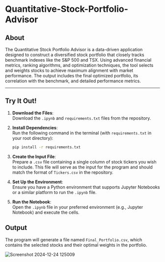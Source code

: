 # Quantitative-Stock-Portfolio-Advisor


## About
The Quantitative Stock Portfolio Advisor is a data-driven application designed to construct a diversified stock portfolio that closely tracks benchmark indexes like the S&P 500 and TSX. Using advanced financial metrics, ranking algorithms, and optimization techniques, the tool selects and weights stocks to achieve maximum alignment with market performance. The output includes the final optimized portfolio, its correlation with the benchmark, and detailed performance metrics.

---

## Try It Out!

1. **Download the Files**:  
   Download the `.ipynb` and `requirements.txt` files from the repository.

2. **Install Dependencies**:  
   Run the following command in the terminal (with `requirements.txt` in your root directory):  
   ```bash
   pip install -r requirements.txt
   ```

3. **Create the Input File**:  
   Prepare a `.csv` file containing a single column of stock tickers you wish to include. This file will serve as the input for the program and should match the format of `Tickers.csv` in the repository.

4. **Set Up the Environment**:  
   Ensure you have a Python environment that supports Jupyter Notebooks or a similar platform to run the `.ipynb` file.

5. **Run the Notebook**:  
   Open the `.ipynb` file in your preferred environment (e.g., Jupyter Notebook) and execute the cells.

## Output
The program will generate a file named `Final_Portfolio.csv`, which contains the selected stocks and their optimal weights in the portfolio.

![Screenshot 2024-12-24 125009](https://github.com/user-attachments/assets/886cbcf7-1b78-4031-9921-6c1a9b7704d1)

